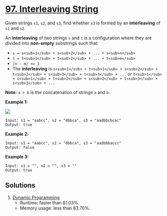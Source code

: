# [97. Interleaving String](https://leetcode.com/problems/interleaving-string/)

Given strings `s1`, `s2`, and `s3`, find whether `s3` is formed by an **interleaving** of `s1` and `s2`.

An **interleaving** of two strings `s` and `t` is a configuration where they are divided into **non-empty** substrings such that:

- `s = s<sub>1</sub> + s<sub>2</sub> + ... + s<sub>n</sub>`
- `t = t<sub>1</sub> + t<sub>2</sub> + ... + t<sub>m</sub>`
- `|n - m| <= 1`
- The **interleaving** is `s<sub>1</sub> + t<sub>1</sub> + s<sub>2</sub> + t<sub>2</sub> + s<sub>3</sub> + t<sub>3</sub> + ...` or `t<sub>1</sub> + s<sub>1</sub> + t<sub>2</sub> + s<sub>2</sub> + t<sub>3</sub> + s<sub>3</sub> + ...`

**Note:** `a + b` is the concatenation of strings `a` and `b`.

**Example 1:**

![](https://assets.leetcode.com/uploads/2020/09/02/interleave.jpg)

```
Input: s1 = "aabcc", s2 = "dbbca", s3 = "aadbbcbcac"
Output: true
```

**Example 2:**

```
Input: s1 = "aabcc", s2 = "dbbca", s3 = "aadbbbaccc"
Output: false
```

**Example 3:**

```
Input: s1 = "", s2 = "", s3 = ""
Output: true
```

## Solutions
1. [Dynamic Programming](./InterleavingString.java)
    - Runtime: faster than 61.03%.
    - Memory usage: less than 83.70%.
